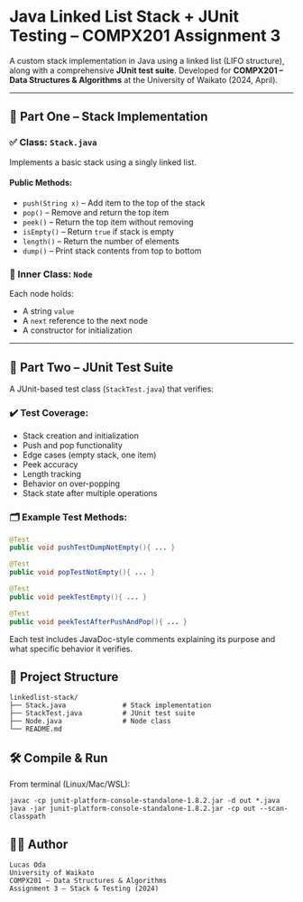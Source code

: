 # Java Linked List Stack + JUnit Testing – COMPX201 Assignment 3

A custom stack implementation in Java using a linked list (LIFO structure), along with a comprehensive **JUnit test suite**. Developed for **COMPX201 – Data Structures & Algorithms** at the University of Waikato (2024, April).

---

## 🧱 Part One – Stack Implementation

### ✅ Class: `Stack.java`

Implements a basic stack using a singly linked list.

#### Public Methods:
- `push(String x)` – Add item to the top of the stack
- `pop()` – Remove and return the top item
- `peek()` – Return the top item without removing
- `isEmpty()` – Return `true` if stack is empty
- `length()` – Return the number of elements
- `dump()` – Print stack contents from top to bottom

### 🧩 Inner Class: `Node`
Each node holds:
- A string `value`
- A `next` reference to the next node
- A constructor for initialization

---

## 🧪 Part Two – JUnit Test Suite

A JUnit-based test class (`StackTest.java`) that verifies:

### ✔️ Test Coverage:
- Stack creation and initialization
- Push and pop functionality
- Edge cases (empty stack, one item)
- Peek accuracy
- Length tracking
- Behavior on over-popping
- Stack state after multiple operations

### 🗂 Example Test Methods:
```java
@Test
public void pushTestDumpNotEmpty(){ ... }

@Test
public void popTestNotEmpty(){ ... }

@Test
public void peekTestEmpty(){ ... }

@Test
public void peekTestAfterPushAndPop(){ ... }
```
Each test includes JavaDoc-style comments explaining its purpose and what specific behavior it verifies.

## 📁 Project Structure
```plaintext
linkedlist-stack/
├── Stack.java              # Stack implementation
├── StackTest.java          # JUnit test suite
├── Node.java               # Node class
└── README.md
```

## 🛠 Compile & Run
From terminal (Linux/Mac/WSL):
```plaintext
javac -cp junit-platform-console-standalone-1.8.2.jar -d out *.java
java -jar junit-platform-console-standalone-1.8.2.jar -cp out --scan-classpath
```

## 👨‍🎓 Author
```plaintext
Lucas Oda
University of Waikato
COMPX201 – Data Structures & Algorithms
Assignment 3 – Stack & Testing (2024)
```
